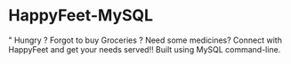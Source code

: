 # HappyFeet-MySQL
" Hungry ? Forgot to buy Groceries ? Need some medicines? Connect with HappyFeet and get your needs served!! Built using MySQL command-line.
